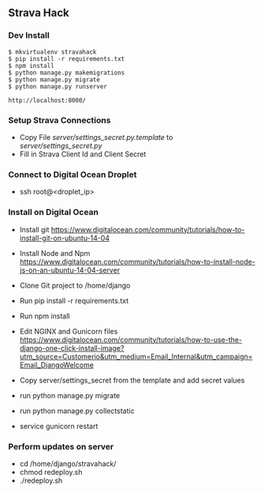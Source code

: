 ## Strava Hack

### Dev Install

```console
$ mkvirtualenv stravahack
$ pip install -r requirements.txt
$ npm install
$ python manage.py makemigrations
$ python manage.py migrate
$ python manage.py runserver

http://localhost:8000/

```

### Setup Strava Connections

- Copy File *server/settings_secret.py.template* to *server/settings_secret.py*
- Fill in Strava Client Id and Client Secret

### Connect to Digital Ocean Droplet

- ssh root@<droplet_ip>

### Install on Digital Ocean

- Install git
https://www.digitalocean.com/community/tutorials/how-to-install-git-on-ubuntu-14-04

- Install Node and Npm
https://www.digitalocean.com/community/tutorials/how-to-install-node-js-on-an-ubuntu-14-04-server

- Clone Git project to /home/django

- Run pip install -r requirements.txt

- Run npm install

- Edit NGINX and Gunicorn files
https://www.digitalocean.com/community/tutorials/how-to-use-the-django-one-click-install-image?utm_source=Customerio&utm_medium=Email_Internal&utm_campaign=Email_DjangoWelcome

- Copy server/settings_secret from the template and add secret values

- run python manage.py migrate
- run python manage.py collectstatic

- service gunicorn restart

### Perform updates on server

- cd /home/django/stravahack/
- chmod redeploy.sh
- ./redeploy.sh